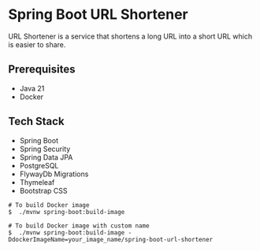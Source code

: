 # Spring Boot URL Shortener

URL Shortener is a service that shortens a long URL into a short URL which is easier to share.

## Prerequisites
* Java 21
* Docker

## Tech Stack
* Spring Boot
* Spring Security
* Spring Data JPA
* PostgreSQL
* FlywayDb Migrations
* Thymeleaf
* Bootstrap CSS

```shell
# To build Docker image
$  ./mvnw spring-boot:build-image

# To build Docker image with custom name
$  ./mvnw spring-boot:build-image -DdockerImageName=your_image_name/spring-boot-url-shortener
```
